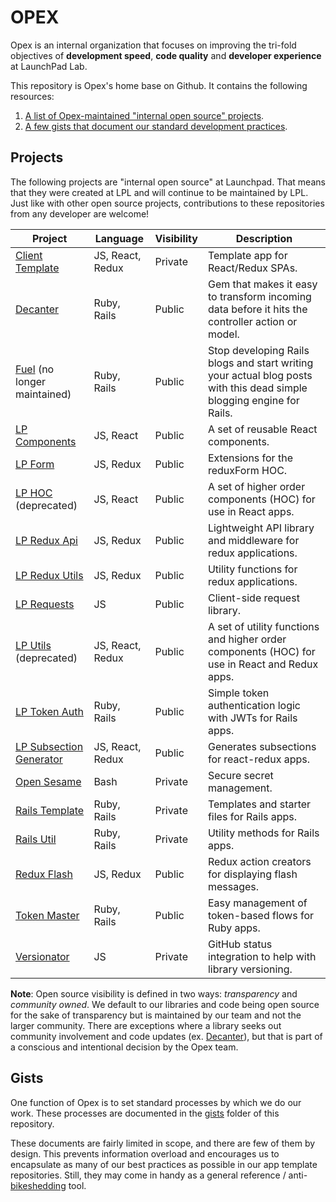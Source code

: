 # OPEX

Opex is an internal organization that focuses on improving the tri-fold objectives of **development speed**, **code quality** and **developer experience** at LaunchPad Lab.

This repository is Opex's home base on Github. It contains the following resources:
1. [A list of Opex-maintained "internal open source" projects](#projects).
1. [A few gists that document our standard development practices](#gists).

## Projects

The following projects are "internal open source" at Launchpad. That means that they were created at LPL and will continue to be maintained by LPL. Just like with other open source projects, contributions to these repositories from any developer are welcome!

Project | Language | Visibility | Description
--- | --- | --- | ---
[Client Template](https://github.com/LaunchPadLab/client-template) | JS, React, Redux | Private | Template app for React/Redux SPAs.
[Decanter](https://github.com/LaunchPadLab/decanter) | Ruby, Rails | Public | Gem that makes it easy to transform incoming data before it hits the controller action or model.
[Fuel](https://github.com/LaunchPadLab/fuel) (no longer maintained) | Ruby, Rails | Public | Stop developing Rails blogs and start writing your actual blog posts with this dead simple blogging engine for Rails.
[LP Components](https://github.com/LaunchPadLab/lp-components) | JS, React | Public | A set of reusable React components.
[LP Form](https://github.com/LaunchPadLab/lp-form) | JS, Redux | Public | Extensions for the reduxForm HOC.
[LP HOC](https://github.com/LaunchPadLab/lp-hoc) (deprecated) | JS, React | Public | A set of higher order components (HOC) for use in React apps.
[LP Redux Api](https://github.com/LaunchPadLab/lp-redux-api) | JS, Redux | Public | Lightweight API library and middleware for redux applications.
[LP Redux Utils](https://github.com/LaunchPadLab/lp-redux-utils) | JS, Redux | Public | Utility functions for redux applications.
[LP Requests](https://github.com/LaunchPadLab/lp-requests) | JS | Public | Client-side request library.
[LP Utils](https://github.com/LaunchPadLab/lp-utils) (deprecated) | JS, React, Redux | Public | A set of utility functions and higher order components (HOC) for use in React and Redux apps.
[LP Token Auth](https://github.com/LaunchPadLab/lp_token_auth) | Ruby, Rails | Public | Simple token authentication logic with JWTs for Rails apps.
[LP Subsection Generator](https://github.com/LaunchPadLab/lp-subsection-generator) | JS, React, Redux | Public | Generates subsections for react-redux apps.
[Open Sesame](https://github.com/LaunchPadLab/opensesame) | Bash | Private | Secure secret management.
[Rails Template](https://github.com/LaunchPadLab/rails_template) | Ruby, Rails | Private | Templates and starter files for Rails apps.
[Rails Util](https://github.com/LaunchPadLab/rails_util) | Ruby, Rails | Private | Utility methods for Rails apps.
[Redux Flash](https://github.com/LaunchPadLab/redux-flash) | JS, Redux | Public | Redux action creators for displaying flash messages.
[Token Master](https://github.com/LaunchPadLab/token-master) | Ruby, Rails | Public | Easy management of token-based flows for Ruby apps.
[Versionator](https://github.com/LaunchPadLab/versionator) | JS | Private | GitHub status integration to help with library versioning.

**Note**: Open source visibility is defined in two ways: *transparency* and *community owned*. We default to our libraries and code being open source for the sake of transparency but is maintained by our team and not the larger community. There are exceptions where a library seeks out community involvement and code updates (ex. [Decanter](https://github.com/LaunchPadLab/decanter)), but that is part of a conscious and intentional decision by the Opex team.

## Gists

One function of Opex is to set standard processes by which we do our work. These processes are documented in the [gists](gists) folder of this repository. 

These documents are fairly limited in scope, and there are few of them by design. This prevents information overload and encourages us to encapsulate as many of our best practices as possible in our app template repositories. Still, they may come in handy as a general reference / anti-[bikeshedding](https://css-tricks.com/what-is-bikeshedding) tool.
